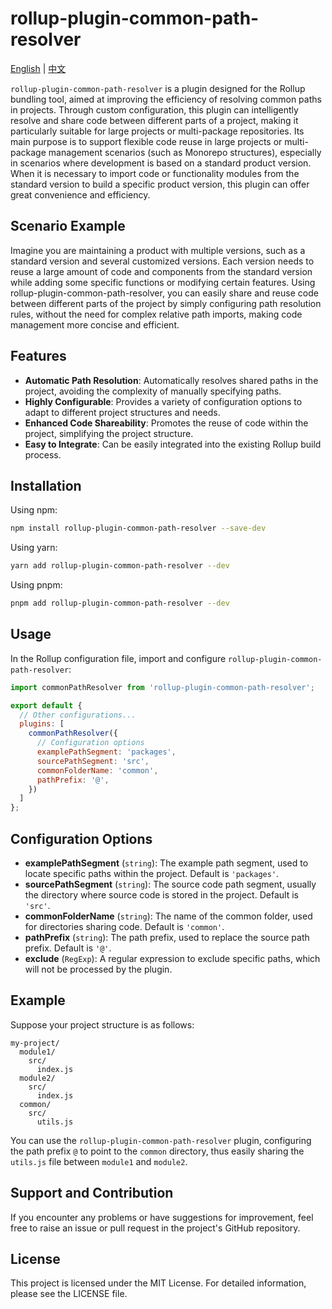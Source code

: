# rollup-plugin-common-path-resolver

[English](README.md) | [中文](README_CN.md)

`rollup-plugin-common-path-resolver` is a plugin designed for the Rollup bundling tool, aimed at improving the efficiency of resolving common paths in projects. Through custom configuration, this plugin can intelligently resolve and share code between different parts of a project, making it particularly suitable for large projects or multi-package repositories. Its main purpose is to support flexible code reuse in large projects or multi-package management scenarios (such as Monorepo structures), especially in scenarios where development is based on a standard product version. When it is necessary to import code or functionality modules from the standard version to build a specific product version, this plugin can offer great convenience and efficiency.

## Scenario Example

Imagine you are maintaining a product with multiple versions, such as a standard version and several customized versions. Each version needs to reuse a large amount of code and components from the standard version while adding some specific functions or modifying certain features. Using rollup-plugin-common-path-resolver, you can easily share and reuse code between different parts of the project by simply configuring path resolution rules, without the need for complex relative path imports, making code management more concise and efficient.

## Features

- **Automatic Path Resolution**: Automatically resolves shared paths in the project, avoiding the complexity of manually specifying paths.
- **Highly Configurable**: Provides a variety of configuration options to adapt to different project structures and needs.
- **Enhanced Code Shareability**: Promotes the reuse of code within the project, simplifying the project structure.
- **Easy to Integrate**: Can be easily integrated into the existing Rollup build process.

## Installation

Using npm:

```bash
npm install rollup-plugin-common-path-resolver --save-dev
```

Using yarn:

```bash
yarn add rollup-plugin-common-path-resolver --dev
```

Using pnpm:

```bash
pnpm add rollup-plugin-common-path-resolver --dev
```

## Usage

In the Rollup configuration file, import and configure `rollup-plugin-common-path-resolver`:

```js
import commonPathResolver from 'rollup-plugin-common-path-resolver';

export default {
  // Other configurations...
  plugins: [
    commonPathResolver({
      // Configuration options
      examplePathSegment: 'packages',
      sourcePathSegment: 'src',
      commonFolderName: 'common',
      pathPrefix: '@',
    })
  ]
};
```

## Configuration Options

- **examplePathSegment** (`string`): The example path segment, used to locate specific paths within the project. Default is `'packages'`.
- **sourcePathSegment** (`string`): The source code path segment, usually the directory where source code is stored in the project. Default is `'src'`.
- **commonFolderName** (`string`): The name of the common folder, used for directories sharing code. Default is `'common'`.
- **pathPrefix** (`string`): The path prefix, used to replace the source path prefix. Default is `'@'`.
- **exclude** (`RegExp`): A regular expression to exclude specific paths, which will not be processed by the plugin.

## Example

Suppose your project structure is as follows:

```
my-project/
  module1/
    src/
      index.js
  module2/
    src/
      index.js
  common/
    src/
      utils.js
```

You can use the `rollup-plugin-common-path-resolver` plugin, configuring the path prefix `@` to point to the `common` directory, thus easily sharing the `utils.js` file between `module1` and `module2`.

## Support and Contribution

If you encounter any problems or have suggestions for improvement, feel free to raise an issue or pull request in the project's GitHub repository.

## License

This project is licensed under the MIT License. For detailed information, please see the LICENSE file.
